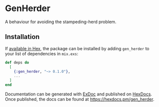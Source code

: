 # GenHerder

A behaviour for avoiding the stampeding-herd problem.

## Installation

If [available in Hex](https://hex.pm/docs/publish), the package can be installed
by adding `gen_herder` to your list of dependencies in `mix.exs`:

```elixir
def deps do
  [
    {:gen_herder, "~> 0.1.0"},
    ...
  ]
end
```

Documentation can be generated with [ExDoc](https://github.com/elixir-lang/ex_doc)
and published on [HexDocs](https://hexdocs.pm). Once published, the docs can
be found at <https://hexdocs.pm/gen_herder>.
